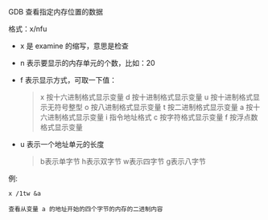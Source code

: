 GDB 查看指定内存位置的数据

格式：x/nfu

* x 是 examine 的缩写，意思是检查

* n 表示要显示的内存单元的个数，比如：20

* f 表示显示方式，可取一下值：
  
  > x 按十六进制格式显示变量
  > d 按十进制格式显示变量
  > u 按十进制格式显示无符号整型
  > o 按八进制格式显示变量
  > t 按二进制格式显示变量
  > a 按十六进制格式显示变量
  > i 指令地址格式
  > c 按字符格式显示变量
  > f 按浮点数格式显示变量

* u 表示一个地址单元的长度
  
  > b表示单字节
  > h表示双字节
  > w表示四字节
  > g表示八字节

例:

```
x /1tw &a

查看从变量 a 的地址开始的四个字节的内存的二进制内容
```
